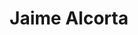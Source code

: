 ---
bio: ''
education:
  courses:
  - course: PhD Genética Molecular y Microbiología 
    institution:  P. Universidad Católica de Chile
    year: 2021
  - course: Bioquímica
    institution: P. Universidad Católica de Chile
    year: 2015
email: "alcorta.jaime@gmail.com"
interests:
- Cyanobacteria
- Hot Springs 
- Metagenomes 
- Comparative Genomics 
- Microbial Taxonomy
user_groups: ["Grad Students"]
organizations:
- name: P. Universidad Católica de Chile
  url: "https://www.uc.cl"
role: PhD. Student
social:
- icon: envelope
  icon_pack: fas
  link: mailto:alcorta.jaime@gmail.com
- icon: google-scholar
  icon_pack: ai
  link: https://scholar.google.es/citations?user=4pTKG00AAAAJ&hl=es
- icon: researchgate
  icon_pack: fab
  link: https://www.researchgate.net/profile/Jaime-Alcorta
- icon: orcid
  icon_pack: fab
  link: https://orcid.org/0000-0001-7662-239X
- icon: github
  icon_pack: fab
  link: https://github.com/jaalcort
superuser: false
authors:
- JAlcorta
title: Jaime Alcorta
tags:
- GS
---